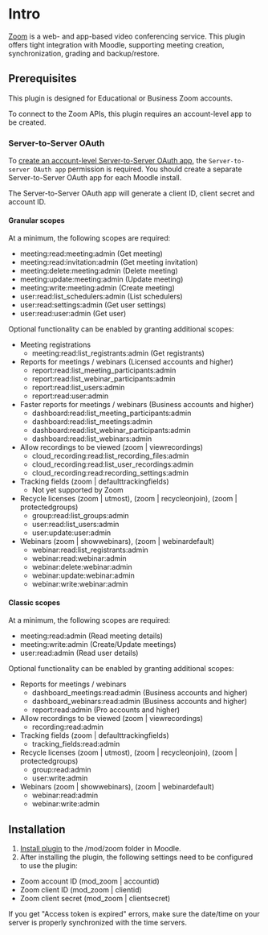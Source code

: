 # Intro

[Zoom](https://zoom.us) is a web- and app-based video conferencing service. This
plugin offers tight integration with Moodle, supporting meeting creation,
synchronization, grading and backup/restore.

## Prerequisites

This plugin is designed for Educational or Business Zoom accounts.

To connect to the Zoom APIs, this plugin requires an account-level app to be
created.

### Server-to-Server OAuth
To [create an account-level Server-to-Server OAuth app](https://developers.zoom.us/docs/internal-apps/create/), the `Server-to-server OAuth app`
permission is required. You should create a separate Server-to-Server OAuth app for each Moodle install.

The Server-to-Server OAuth app will generate a client ID, client secret and account ID.

#### Granular scopes
At a minimum, the following scopes are required:

- meeting:read:meeting:admin (Get meeting)
- meeting:read:invitation:admin (Get meeting invitation)
- meeting:delete:meeting:admin (Delete meeting)
- meeting:update:meeting:admin (Update meeting)
- meeting:write:meeting:admin (Create meeting)
- user:read:list_schedulers:admin (List schedulers)
- user:read:settings:admin (Get user settings)
- user:read:user:admin (Get user)

Optional functionality can be enabled by granting additional scopes:

- Meeting registrations
    - meeting:read:list_registrants:admin (Get registrants)
- Reports for meetings / webinars (Licensed accounts and higher)
    - report:read:list_meeting_participants:admin
    - report:read:list_webinar_participants:admin
    - report:read:list_users:admin
    - report:read:user:admin
- Faster reports for meetings / webinars (Business accounts and higher)
    - dashboard:read:list_meeting_participants:admin
    - dashboard:read:list_meetings:admin
    - dashboard:read:list_webinar_participants:admin
    - dashboard:read:list_webinars:admin
- Allow recordings to be viewed (zoom | viewrecordings)
    - cloud_recording:read:list_recording_files:admin
    - cloud_recording:read:list_user_recordings:admin
    - cloud_recording:read:recording_settings:admin
- Tracking fields (zoom | defaulttrackingfields)
    - Not yet supported by Zoom
- Recycle licenses (zoom | utmost), (zoom | recycleonjoin), (zoom | protectedgroups)
    - group:read:list_groups:admin
    - user:read:list_users:admin
    - user:update:user:admin
- Webinars (zoom | showwebinars), (zoom | webinardefault)
    - webinar:read:list_registrants:admin
    - webinar:read:webinar:admin
    - webinar:delete:webinar:admin
    - webinar:update:webinar:admin
    - webinar:write:webinar:admin

#### Classic scopes
At a minimum, the following scopes are required:

- meeting:read:admin (Read meeting details)
- meeting:write:admin (Create/Update meetings)
- user:read:admin (Read user details)

Optional functionality can be enabled by granting additional scopes:

- Reports for meetings / webinars
    - dashboard_meetings:read:admin (Business accounts and higher)
    - dashboard_webinars:read:admin  (Business accounts and higher)
    - report:read:admin (Pro accounts and higher)
- Allow recordings to be viewed (zoom | viewrecordings)
    - recording:read:admin
- Tracking fields (zoom | defaulttrackingfields)
    - tracking_fields:read:admin
- Recycle licenses (zoom | utmost), (zoom | recycleonjoin), (zoom | protectedgroups)
    - group:read:admin
    - user:write:admin
- Webinars (zoom | showwebinars), (zoom | webinardefault)
    - webinar:read:admin
    - webinar:write:admin

## Installation

1. [Install plugin](https://docs.moodle.org/en/Installing_plugins#Installing_a_plugin) to the /mod/zoom folder in Moodle.
2. After installing the plugin, the following settings need to be configured to use the plugin:

- Zoom account ID (mod_zoom | accountid)
- Zoom client ID (mod_zoom | clientid)
- Zoom client secret (mod_zoom | clientsecret)

If you get "Access token is expired" errors, make sure the date/time on your
server is properly synchronized with the time servers.
